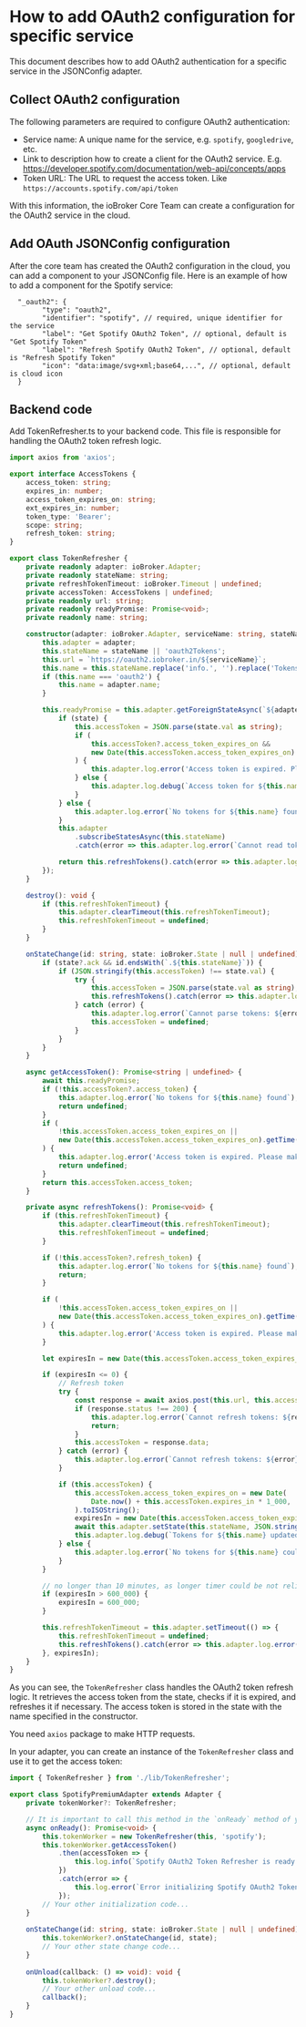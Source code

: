 # How to add OAuth2 configuration for specific service
This document describes how to add OAuth2 authentication for a specific service in the JSONConfig adapter.

## Collect OAuth2 configuration
The following parameters are required to configure OAuth2 authentication:
- Service name: A unique name for the service, e.g. `spotify`, `googledrive`, etc.
- Link to description how to create a client for the OAuth2 service. E.g. https://developer.spotify.com/documentation/web-api/concepts/apps
- Token URL: The URL to request the access token. Like `https://accounts.spotify.com/api/token`

With this information, the ioBroker Core Team can create a configuration for the OAuth2 service in the cloud.

## Add OAuth JSONConfig configuration
After the core team has created the OAuth2 configuration in the cloud, you can add a component to your JSONConfig file.
Here is an example of how to add a component for the Spotify service:

```json5
  "_oauth2": {
        "type": "oauth2",
        "identifier": "spotify", // required, unique identifier for the service
        "label": "Get Spotify OAuth2 Token", // optional, default is "Get Spotify Token"
        "label": "Refresh Spotify OAuth2 Token", // optional, default is "Refresh Spotify Token"
        "icon": "data:image/svg+xml;base64,...", // optional, default is cloud icon
  }
```

## Backend code
Add TokenRefresher.ts to your backend code. This file is responsible for handling the OAuth2 token refresh logic.

```Typescript
import axios from 'axios';

export interface AccessTokens {
    access_token: string;
    expires_in: number;
    access_token_expires_on: string;
    ext_expires_in: number;
    token_type: 'Bearer';
    scope: string;
    refresh_token: string;
}

export class TokenRefresher {
    private readonly adapter: ioBroker.Adapter;
    private readonly stateName: string;
    private refreshTokenTimeout: ioBroker.Timeout | undefined;
    private accessToken: AccessTokens | undefined;
    private readonly url: string;
    private readonly readyPromise: Promise<void>;
    private readonly name: string;

    constructor(adapter: ioBroker.Adapter, serviceName: string, stateName?: string) {
        this.adapter = adapter;
        this.stateName = stateName || 'oauth2Tokens';
        this.url = `https://oauth2.iobroker.in/${serviceName}`;
        this.name = this.stateName.replace('info.', '').replace('Tokens', '').replace('tokens', '');
        if (this.name === 'oauth2') {
            this.name = adapter.name;
        }

        this.readyPromise = this.adapter.getForeignStateAsync(`${adapter.namespace}.${this.stateName}`).then(state => {
            if (state) {
                this.accessToken = JSON.parse(state.val as string);
                if (
                    this.accessToken?.access_token_expires_on &&
                    new Date(this.accessToken.access_token_expires_on).getTime() < Date.now()
                ) {
                    this.adapter.log.error('Access token is expired. Please make a authorization again');
                } else {
                    this.adapter.log.debug(`Access token for ${this.name} found`);
                }
            } else {
                this.adapter.log.error(`No tokens for ${this.name} found`);
            }
            this.adapter
                .subscribeStatesAsync(this.stateName)
                .catch(error => this.adapter.log.error(`Cannot read tokens: ${error}`));

            return this.refreshTokens().catch(error => this.adapter.log.error(`Cannot refresh tokens: ${error}`));
        });
    }

    destroy(): void {
        if (this.refreshTokenTimeout) {
            this.adapter.clearTimeout(this.refreshTokenTimeout);
            this.refreshTokenTimeout = undefined;
        }
    }

    onStateChange(id: string, state: ioBroker.State | null | undefined): void {
        if (state?.ack && id.endsWith(`.${this.stateName}`)) {
            if (JSON.stringify(this.accessToken) !== state.val) {
                try {
                    this.accessToken = JSON.parse(state.val as string);
                    this.refreshTokens().catch(error => this.adapter.log.error(`Cannot refresh tokens: ${error}`));
                } catch (error) {
                    this.adapter.log.error(`Cannot parse tokens: ${error}`);
                    this.accessToken = undefined;
                }
            }
        }
    }

    async getAccessToken(): Promise<string | undefined> {
        await this.readyPromise;
        if (!this.accessToken?.access_token) {
            this.adapter.log.error(`No tokens for ${this.name} found`);
            return undefined;
        }
        if (
            !this.accessToken.access_token_expires_on ||
            new Date(this.accessToken.access_token_expires_on).getTime() < Date.now()
        ) {
            this.adapter.log.error('Access token is expired. Please make a authorization again');
            return undefined;
        }
        return this.accessToken.access_token;
    }

    private async refreshTokens(): Promise<void> {
        if (this.refreshTokenTimeout) {
            this.adapter.clearTimeout(this.refreshTokenTimeout);
            this.refreshTokenTimeout = undefined;
        }

        if (!this.accessToken?.refresh_token) {
            this.adapter.log.error(`No tokens for ${this.name} found`);
            return;
        }

        if (
            !this.accessToken.access_token_expires_on ||
            new Date(this.accessToken.access_token_expires_on).getTime() < Date.now()
        ) {
            this.adapter.log.error('Access token is expired. Please make an authorization again');
        }

        let expiresIn = new Date(this.accessToken.access_token_expires_on).getTime() - Date.now() - 180_000;

        if (expiresIn <= 0) {
            // Refresh token
            try {
                const response = await axios.post(this.url, this.accessToken);
                if (response.status !== 200) {
                    this.adapter.log.error(`Cannot refresh tokens: ${response.statusText}`);
                    return;
                }
                this.accessToken = response.data;
            } catch (error) {
                this.adapter.log.error(`Cannot refresh tokens: ${error}`);
            }

            if (this.accessToken) {
                this.accessToken.access_token_expires_on = new Date(
                    Date.now() + this.accessToken.expires_in * 1_000,
                ).toISOString();
                expiresIn = new Date(this.accessToken.access_token_expires_on).getTime() - Date.now() - 180_000;
                await this.adapter.setState(this.stateName, JSON.stringify(this.accessToken), true);
                this.adapter.log.debug(`Tokens for ${this.name} updated`);
            } else {
                this.adapter.log.error(`No tokens for ${this.name} could be refreshed`);
            }
        }

        // no longer than 10 minutes, as longer timer could be not reliable
        if (expiresIn > 600_000) {
            expiresIn = 600_000;
        }

        this.refreshTokenTimeout = this.adapter.setTimeout(() => {
            this.refreshTokenTimeout = undefined;
            this.refreshTokens().catch(error => this.adapter.log.error(`Cannot refresh tokens: ${error}`));
        }, expiresIn);
    }
}
```

As you can see, the `TokenRefresher` class handles the OAuth2 token refresh logic. It retrieves the access token from the state, checks if it is expired, and refreshes it if necessary. The access token is stored in the state with the name specified in the constructor.

You need `axios` package to make HTTP requests.

In your adapter, you can create an instance of the `TokenRefresher` class and use it to get the access token:

```Typescript
import { TokenRefresher } from './lib/TokenRefresher';

export class SpotifyPremiumAdapter extends Adapter {
    private tokenWorker?: TokenRefresher;

    // It is important to call this method in the `onReady` method of your adapter and not in the constructor.
    async onReady(): Promise<void> {
        this.tokenWorker = new TokenRefresher(this, 'spotify');
        this.tokenWorker.getAccessToken()
            .then(accessToken => {
                this.log.info(`Spotify OAuth2 Token Refresher is ready: ${accessToken}`);
            })
            .catch(error => {
                this.log.error(`Error initializing Spotify OAuth2 Token Refresher: ${error}`);
            });
        // Your other initialization code...
    }
    
    onStateChange(id: string, state: ioBroker.State | null | undefined): void {
        this.tokenWorker?.onStateChange(id, state);
        // Your other state change code...
    }
    
    onUnload(callback: () => void): void {
        this.tokenWorker?.destroy();
        // Your other unload code...
        callback();
    }
}
```